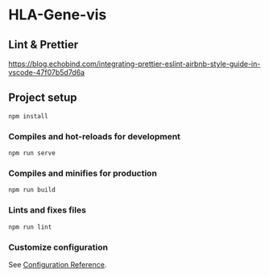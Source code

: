 # HLA-Gene-vis

## Lint & Prettier

https://blog.echobind.com/integrating-prettier-eslint-airbnb-style-guide-in-vscode-47f07b5d7d6a

## Project setup

```
npm install
```

### Compiles and hot-reloads for development

```
npm run serve
```

### Compiles and minifies for production

```
npm run build
```

### Lints and fixes files

```
npm run lint
```

### Customize configuration

See [Configuration Reference](https://cli.vuejs.org/config/).
